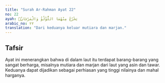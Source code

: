 ```yaml
---
title: "Surah Ar-Rahman Ayat 22"
no: 22
ayah: يَخْرُجُ مِنْهُمَا اللُّؤْلُؤُ وَالْمَرْجَانُۚ
arabic_no: ٢٢
translation: "Dari keduanya keluar mutiara dan marjan."
---
```


## Tafsir

Ayat ini menerangkan bahwa di dalam laut itu terdapat barang-barang yang sangat berharga, misalnya mutiara dan marjan dari laut yang asin dan tawar. Keduanya dapat dijadikan sebagai perhiasan yang tinggi nilainya dan mahal harganya.
